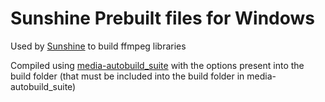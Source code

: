 # Sunshine Prebuilt files for Windows
Used by [Sunshine](https://github.com/loki-47-6F-64/sunshine) to build ffmpeg libraries

Compiled using [media-autobuild_suite](https://github.com/m-ab-s/media-autobuild_suite) with the options present into the build folder (that must be included into the build folder in media-autobuild_suite)